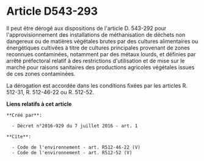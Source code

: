 # Article D543-293

Il peut être dérogé aux dispositions de l'article D. 543-292 pour l'approvisionnement des installations de méthanisation de
déchets non dangereux ou de matières végétales brutes par des cultures alimentaires ou énergétiques cultivées à titre de
cultures principales provenant de zones reconnues contaminées, notamment par des métaux lourds, et définies par arrêté
préfectoral relatif à des restrictions d'utilisation et de mise sur le marché pour raisons sanitaires des productions
agricoles végétales issues de ces zones contaminées. 

La dérogation est accordée dans les conditions fixées par les articles R. 512-31, R. 512-46-22 ou R. 512-52.

**Liens relatifs à cet article**

	**Créé par**:

	  - Décret n°2016-929 du 7 juillet 2016 - art. 1

	**Cite**:

	  - Code de l'environnement - art. R512-46-22 (V)
	  - Code de l'environnement - art. R512-52 (V)
